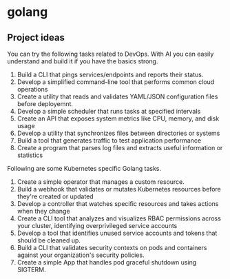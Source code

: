 # golang
## Project ideas

You can try the following tasks related to DevOps. With AI you can easily understand and build it if you have the basics strong.

1.  Build a CLI that pings services/endpoints and reports their status.
2.  Develop a simplified command-line tool that performs common cloud operations
3.  Create a utility that reads and validates YAML/JSON configuration files before deployemnt.
4.  Develop a simple scheduler that runs tasks at specified intervals
5.  Create an API that exposes system metrics like CPU, memory, and disk usage
6.  Develop a utility that synchronizes files between directories or systems
7.  Build a tool that generates traffic to test application performance
8.  Create a program that parses log files and extracts useful information or statistics

Following are some Kubernetes specific Golang tasks.

1.  Create a simple operator that manages a custom resource.
2.  Build a webhook that validates or mutates Kubernetes resources before they're created or updated
3.  Develop a controller that watches specific resources and takes actions when they change
4.  Create a CLI tool that analyzes and visualizes RBAC permissions across your cluster, identifying overprivileged service accounts
5.  Develop a tool that identifies unused service accounts and tokens that should be cleaned up.
6.  Build a CLI that validates security contexts on pods and containers against your organization's security policies.
7.  Create a simple App that handles pod graceful shutdown using SIGTERM.
